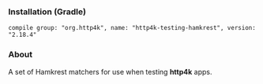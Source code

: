### Installation (Gradle)
```compile group: "org.http4k", name: "http4k-testing-hamkrest", version: "2.18.4"```

### About

A set of Hamkrest matchers for use when testing **http4k** apps.
